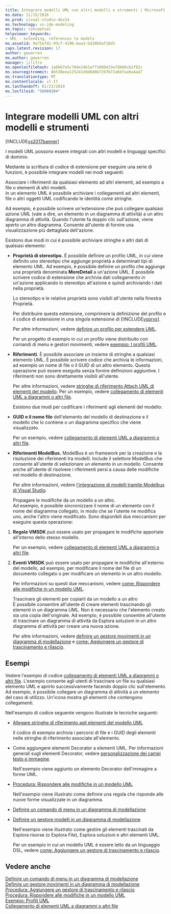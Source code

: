 ```yaml
---
title: Integrare modelli UML con altri modelli e strumenti | Microsoft Docs
ms.date: 11/15/2016
ms.prod: visual-studio-dev14
ms.technology: vs-ide-modeling
ms.topic: conceptual
helpviewer_keywords:
- UML - extending, references to models
ms.assetid: 9e75e7d1-93cf-4196-baa3-bd10b9af16d3
caps.latest.revision: 17
author: gewarren
ms.author: gewarren
manager: jillfra
ms.openlocfilehash: 1a8b67e5c784e24b1af71089d33e7db60cb1f92c
ms.sourcegitcommit: 8b538eea125241e9d6d8b7297b72a66faa9a4a47
ms.translationtype: MT
ms.contentlocale: it-IT
ms.lasthandoff: 01/23/2019
ms.locfileid: "58969204"
---
```

# <a name="integrate-uml-models-with-other-models-and-tools"></a>Integrare modelli UML con altri modelli e strumenti
[!INCLUDE[vs2017banner](../includes/vs2017banner.md)]

I modelli UML possono essere integrati con altri modelli e linguaggi specifici di dominio.  
  
 Mediante la scrittura di codice di estensione per eseguire una serie di funzioni, è possibile integrare modelli nei modi seguenti:  
  
 Associare i riferimenti da qualsiasi elemento ad altri elementi, ad esempio a file o elementi di altri modelli.  
 In un elemento UML è possibile archiviare i collegamenti ad altri elementi, file o altri oggetti UML codificando le identità come stringhe.  
  
 Ad esempio, è possibile scrivere un'estensione che può collegare qualsiasi azione UML (vale a dire, un elemento in un diagramma di attività) a un altro diagramma di attività. Quando l'utente fa doppio clic sull'azione, viene aperto un altro diagramma. Consente all'utente di fornire una visualizzazione più dettagliata dell'azione.  
  
 Esistono due modi in cui è possibile archiviare stringhe e altri dati di qualsiasi elemento:  
  
- **Proprietà di stereotipo.** È possibile definire un profilo UML, in cui viene definito uno stereotipo che aggiunge proprietà a determinati tipi di elemento UML. Ad esempio, è possibile definire un profilo che aggiunge una proprietà denominata **MoreDetail** a un'azione UML. È possibile scrivere codice di estensione che archivia dati collegamento in un'azione applicando lo stereotipo all'azione e quindi archiviando i dati nella proprietà.  
  
   Lo stereotipo e le relative proprietà sono visibili all'utente nella finestra Proprietà.  
  
   Per distribuire questa estensione, comprimere la definizione del profilo e il codice di estensione in una singola estensione di [!INCLUDE[vsprvs](../includes/vsprvs-md.md)].  
  
   Per altre informazioni, vedere [definire un profilo per estendere UML](../modeling/define-a-profile-to-extend-uml.md).  
  
   Per un progetto di esempio in cui un profilo viene distribuito con comandi di menu e gestori movimenti, vedere [esempio: I profili UML](http://go.microsoft.com/fwlink/?LinkID=213811).  
  
- **Riferimenti.** È possibile associare un insieme di stringhe a qualsiasi elemento UML. È possibile scrivere codice che archivia le informazioni, ad esempio un nome di file o il GUID di un altro elemento. Questa operazione può essere eseguita senza fornire definizioni aggiuntive. I riferimenti non sono direttamente visibili all'utente.  
  
   Per altre informazioni, vedere [stringhe di riferimento Attach UML di elementi del modello](../modeling/attach-reference-strings-to-uml-model-elements.md). Per un esempio, vedere [collegamento di elementi UML a diagrammi o altri file](http://go.microsoft.com/fwlink/?LinkId=213813).  
  
  Esistono due modi per codificare i riferimenti agli elementi del modello:  
  
- **GUID e il nome file** dell'elemento del modello di destinazione e il modello che lo contiene o un diagramma specifico che viene visualizzato.  
  
   Per un esempio, vedere [collegamento di elementi UML a diagrammi o altri file](http://go.microsoft.com/fwlink/?LinkId=213813).  
  
- **Riferimenti ModelBus.** ModelBus è un framework per la creazione e la risoluzione dei riferimenti tra modelli. Include il selettore ModelBus che consente all'utente di selezionare un elemento in un modello. Consente anche all'utente di risolvere i riferimenti persi a causa delle modifiche nel modello di destinazione.  
  
   Per altre informazioni, vedere [l'integrazione di modelli tramite Modelbus di Visual Studio](../modeling/integrating-models-by-using-visual-studio-modelbus.md).  
  
  Propagare le modifiche da un modello a un altro.  
  Ad esempio, è possibile sincronizzare il nome di un elemento con il nome del diagramma collegato, in modo che se l'utente ne modifica uno, anche l'altro viene modificato. Sono disponibili due meccanismi per eseguire questa operazione:  
  
1. **Regole VMSDK** può essere usato per propagare le modifiche apportate all'interno dello stesso modello.  
  
    Per un esempio, vedere [collegamento di elementi UML a diagrammi o altri file](http://go.microsoft.com/fwlink/?LinkId=213813).  
  
2. **Eventi VMSDK** può essere usato per propagare le modifiche all'esterno del modello, ad esempio, per modificare il nome del file di un documento collegato o per modificare un elemento in un altro modello.  
  
   Per informazioni su questi due meccanismi, vedere [come: Rispondere alle modifiche in un modello UML](../misc/how-to-respond-to-changes-in-a-uml-model.md).  
  
   Trascinare gli elementi per copiarli da un modello a un altro  
   È possibile consentire all'utente di creare elementi trascinando gli elementi in un diagramma UML. Non è necessario che l'elemento creato sia una copia dell'originale. Ad esempio, è possibile consentire all'utente di trascinare un diagramma di attività da Esplora soluzioni in un altro diagramma di attività per creare una nuova azione.  
  
   Per altre informazioni, vedere [definire un gestore movimenti in un diagramma di modellazione](../modeling/define-a-gesture-handler-on-a-modeling-diagram.md) e [come: Aggiungere un gestore di trascinamento e rilascio](../modeling/how-to-add-a-drag-and-drop-handler.md).  
  
## <a name="samples"></a>Esempi  
 Vedere l'esempio di codice [collegamento di elementi UML a diagrammi o altri file](http://go.microsoft.com/fwlink/?LinkId=213813). L'esempio consente agli utenti di trascinare un file su qualsiasi elemento UML e aprirlo successivamente facendo doppio clic sull'elemento. Ad esempio, è possibile collegare un diagramma di attività a un elemento del caso di utilizzo. Un'icona mostra gli elementi che contengono collegamenti.  
  
 Nell'esempio di codice seguente vengono illustrate le tecniche seguenti:  
  
- [Allegare stringhe di riferimento agli elementi del modello UML](../modeling/attach-reference-strings-to-uml-model-elements.md)  
  
   Il codice di esempio archivia i percorsi di file e i GUID degli elementi nelle stringhe di riferimento associate all'elemento.  
  
- Come aggiungere elementi Decorator a elementi UML. Per informazioni generali sugli elementi Decorator, vedere [personalizzazione dei campi testo e immagine](../modeling/customizing-text-and-image-fields.md).  
  
   Nell'esempio viene aggiunto un elemento Decorator dell'immagine a forme UML.  
  
- [Procedura: Rispondere alle modifiche in un modello UML](../misc/how-to-respond-to-changes-in-a-uml-model.md)  
  
   Nell'esempio viene illustrato come definire una regola che risponde alle nuove forme visualizzate in un diagramma.  
  
- [Definire un comando di menu in un diagramma di modellazione](../modeling/define-a-menu-command-on-a-modeling-diagram.md)  
  
- [Definire un gestore modelli in un diagramma di modellazione](../modeling/define-a-gesture-handler-on-a-modeling-diagram.md)  
  
   Nell'esempio viene illustrato come gestire gli elementi trascinati da Esplora risorse (o Esplora File), Esplora soluzioni e altri elementi UML.  
  
  Per un esempio in cui un modello UML è essere letto da un linguaggio DSL, vedere [come: Aggiungere un gestore di trascinamento e rilascio](../modeling/how-to-add-a-drag-and-drop-handler.md).  
  
## <a name="see-also"></a>Vedere anche  
 [Definire un comando di menu in un diagramma di modellazione](../modeling/define-a-menu-command-on-a-modeling-diagram.md)   
 [Definire un gestore movimenti in un diagramma di modellazione](../modeling/define-a-gesture-handler-on-a-modeling-diagram.md)   
 [Procedura: Aggiungere un gestore di trascinamento e rilascio](../modeling/how-to-add-a-drag-and-drop-handler.md)   
 [Procedura: Rispondere alle modifiche in un modello UML](../misc/how-to-respond-to-changes-in-a-uml-model.md)   
 [Esempio: Profili UML](http://go.microsoft.com/fwlink/?LinkID=213811)   
 [Collegamento di elementi UML a diagrammi o altri file](http://go.microsoft.com/fwlink/?LinkId=213813)
